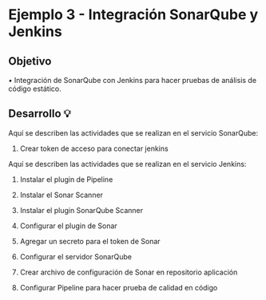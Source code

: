# Ejemplo 3 - Integración SonarQube y Jenkins

## Objetivo

• Integración de SonarQube con Jenkins para hacer pruebas de análisis de código estático.

## Desarrollo 💡

Aquí se describen las actividades que se realizan en el servicio SonarQube:

1. Crear token de acceso para conectar jenkins

Aquí se describen las actividades que se realizan en el servicio Jenkins:

1. Instalar el plugin de Pipeline

2. Instalar el Sonar Scanner

3. Instalar el plugin SonarQube Scanner

4. Configurar el plugin de Sonar

5. Agregar un secreto para el token de Sonar

6. Configurar el servidor SonarQube

7. Crear archivo de configuración de Sonar en repositorio aplicación

8. Configurar Pipeline para hacer prueba de calidad en código